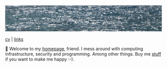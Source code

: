 ![sea](sea.jpg)

[cv](cv.md) | [links](links.md)

👋 Welcome to my [homepage](https://github.com/jreisinger/jreisinger.github.io), friend. I mess around with computing infrastructure, security and programming. Among other things. Buy me [stuff](https://www.amazon.com/hz/wishlist/ls/23WE353M6O53S) if you want to make me happy :-).
